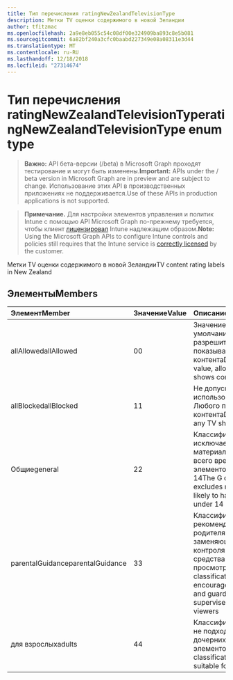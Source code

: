 ```yaml
---
title: Тип перечисления ratingNewZealandTelevisionType
description: Метки TV оценки содержимого в новой Зеландии
author: tfitzmac
ms.openlocfilehash: 2a9e8eb055c54c08df00e324909ba893c8e5b081
ms.sourcegitcommit: 6a82bf240a3cfc0baabd227349e08a08311e3d44
ms.translationtype: MT
ms.contentlocale: ru-RU
ms.lasthandoff: 12/18/2018
ms.locfileid: "27314674"
---
```

# <a name="ratingnewzealandtelevisiontype-enum-type"></a><span data-ttu-id="f7e02-103">Тип перечисления ratingNewZealandTelevisionType</span><span class="sxs-lookup"><span data-stu-id="f7e02-103">ratingNewZealandTelevisionType enum type</span></span>

> <span data-ttu-id="f7e02-104">**Важно:** API бета-версии (/beta) в Microsoft Graph проходят тестирование и могут быть изменены.</span><span class="sxs-lookup"><span data-stu-id="f7e02-104">**Important:** APIs under the / beta version in Microsoft Graph are in preview and are subject to change.</span></span> <span data-ttu-id="f7e02-105">Использование этих API в производственных приложениях не поддерживается.</span><span class="sxs-lookup"><span data-stu-id="f7e02-105">Use of these APIs in production applications is not supported.</span></span>

> <span data-ttu-id="f7e02-106">**Примечание.** Для настройки элементов управления и политик Intune с помощью API Microsoft Graph по-прежнему требуется, чтобы клиент [лицензировал](https://go.microsoft.com/fwlink/?linkid=839381) Intune надлежащим образом.</span><span class="sxs-lookup"><span data-stu-id="f7e02-106">**Note:** Using the Microsoft Graph APIs to configure Intune controls and policies still requires that the Intune service is [correctly licensed](https://go.microsoft.com/fwlink/?linkid=839381) by the customer.</span></span>

<span data-ttu-id="f7e02-107">Метки TV оценки содержимого в новой Зеландии</span><span class="sxs-lookup"><span data-stu-id="f7e02-107">TV content rating labels in New Zealand</span></span>
## <a name="members"></a><span data-ttu-id="f7e02-108">Элементы</span><span class="sxs-lookup"><span data-stu-id="f7e02-108">Members</span></span>
|<span data-ttu-id="f7e02-109">Элемент</span><span class="sxs-lookup"><span data-stu-id="f7e02-109">Member</span></span>|<span data-ttu-id="f7e02-110">Значение</span><span class="sxs-lookup"><span data-stu-id="f7e02-110">Value</span></span>|<span data-ttu-id="f7e02-111">Описание</span><span class="sxs-lookup"><span data-stu-id="f7e02-111">Description</span></span>|
|:---|:---|:---|
|<span data-ttu-id="f7e02-112">allAllowed</span><span class="sxs-lookup"><span data-stu-id="f7e02-112">allAllowed</span></span>|<span data-ttu-id="f7e02-113">0</span><span class="sxs-lookup"><span data-stu-id="f7e02-113">0</span></span>|<span data-ttu-id="f7e02-114">Значение по умолчанию, разрешить всем TV показывает контента</span><span class="sxs-lookup"><span data-stu-id="f7e02-114">Default value, allow all TV shows content</span></span>|
|<span data-ttu-id="f7e02-115">allBlocked</span><span class="sxs-lookup"><span data-stu-id="f7e02-115">allBlocked</span></span>|<span data-ttu-id="f7e02-116">1</span><span class="sxs-lookup"><span data-stu-id="f7e02-116">1</span></span>|<span data-ttu-id="f7e02-117">Не допускайте использование Любого показывает контента</span><span class="sxs-lookup"><span data-stu-id="f7e02-117">Do not allow any TV shows content</span></span>|
|<span data-ttu-id="f7e02-118">Общие</span><span class="sxs-lookup"><span data-stu-id="f7e02-118">general</span></span>|<span data-ttu-id="f7e02-119">2</span><span class="sxs-lookup"><span data-stu-id="f7e02-119">2</span></span>|<span data-ttu-id="f7e02-120">Классификация G исключает материалы, скорее всего вред дочерних элементов в списке 14</span><span class="sxs-lookup"><span data-stu-id="f7e02-120">The G classification excludes materials likely to harm children under 14</span></span>|
|<span data-ttu-id="f7e02-121">parentalGuidance</span><span class="sxs-lookup"><span data-stu-id="f7e02-121">parentalGuidance</span></span>|<span data-ttu-id="f7e02-122">3</span><span class="sxs-lookup"><span data-stu-id="f7e02-122">3</span></span>|<span data-ttu-id="f7e02-123">Классификация PGR рекомендует родителям и заменяющим для контроля за молодых средства просмотра</span><span class="sxs-lookup"><span data-stu-id="f7e02-123">The PGR classification encourages parents and guardians to supervise younger viewers</span></span>|
|<span data-ttu-id="f7e02-124">для взрослых</span><span class="sxs-lookup"><span data-stu-id="f7e02-124">adults</span></span>|<span data-ttu-id="f7e02-125">4</span><span class="sxs-lookup"><span data-stu-id="f7e02-125">4</span></span>|<span data-ttu-id="f7e02-126">Классификация AO не подходит для дочерних элементов</span><span class="sxs-lookup"><span data-stu-id="f7e02-126">The AO classification is not suitable for children</span></span>|





